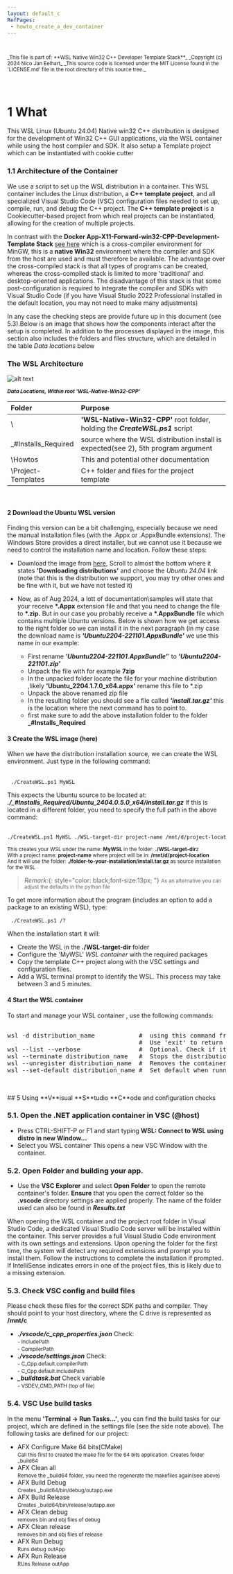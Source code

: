 ```yaml
---
layout: default_c
RefPages:
 - howto_create_a_dev_container   
--- 
```



<small>
<br><br>
_This file is part of: **WSL Native Win32 C++ Developer Template Stack**_
_Copyright (c) 2024 Nico Jan Eelhart_
_This source code is licensed under the MIT License found in the  'LICENSE.md' file in the root directory of this source tree._
</small>
<br><br><br>


# 1 What
This WSL Linux (Ubuntu 24.04) Native win32 C++ distribution is designed for the development of Win32 C++ GUI applications, via the WSL container while using the host compiler and SDK.
It also setup a Template project which can be instantiated with cookie cutter


### 1.1 Architecture of the Container
We use a script to set up the WSL distribution in a container. This WSL container includes the Linux distribution, a **C++ template project**, and all specialized Visual Studio Code (VSC) configuration files needed to set up, compile, run, and debug the C++ project. The **C++ template project** is a Cookiecutter-based project from which real projects can be instantiated, allowing for the creation of multiple projects.

In contrast with the **Docker App-X11-Forward-win32-CPP-Development-Template Stack** [see here](https://nicojane.github.io/APP-X11-Forward-win32-CPP-Development-Template-Stack/index.html) which is a cross-compiler environment for MinGW, this is a **native Win32** environment where the compiler and SDK from the host are used and must therefore be available. The advantage over the cross-compiled stack is that all types of programs can be created, whereas the cross-compiled stack is limited to more 'traditional' and desktop-oriented applications. The disadvantage of this stack is that some post-configuration is required to integrate the compiler and SDKs with Visual Studio Code (if you have Visual Studio 2022 Professional installed in the default location, you may not need to make many adjustments) 

In any case the checking steps are provide future up in this document (see 5.3).Below is an image that shows how the components interact after the setup is completed. In addition to the processes displayed in the image, this section also includes the folders and files structure, which are detailed in the table *Data locations* below

### The WSL Architecture
![alt text](Context_wsl.png)

 <sub>***Data Locations, Within root 'WSL-Native-Win32-CPP\'***</sub>

| **Folder**                                                     | **Purpose**                                                             |
|:--------------------------------                               |:------------------------------------------------------------------------|
| \ 					                             			                 | **'WSL-Native-Win32-CPP'** root folder, holding the ***CreateWSL.ps1*** script  | 
| \_#Installs_Required 					                                 | source where the WSL distribution install is expected(see 2), 5th program argument       |
| \Howtos                                                        | This and potential other documentation      |
| \Project-Templates  					                                 | C++ folder and files for the project template                                      |


<br>

#### 2  Download the Ubuntu WSL version
Finding this version can be a bit challenging, especially because we need the manual installation files (with the .Appx or .AppxBundle extensions). The Windows Store provides a direct installer, but we cannot use it because we need to control the installation name and location. Follow these steps:
- Download the image from [here](https://learn.microsoft.com/en-us/windows/wsl/install-manual), Scroll to almost the bottom where it states **'Downloading distributions'** and choose the *Ubuntu 24.04* link (note that this is the distribution  we support, you may try other ones and be fine with it, but we have not tested it)
- Now, as of Aug 2024, a lott of documentation\samples will state that your receive **\*.Appx** extension file and that you need to change the file to **\*.zip.**  But in our case you probably receive a **\*.AppxBundle** file which contains multiple Ubuntu versions. Below is shown how we get access to the right folder so we can install it in the next paragraph (in my case the download name is ***'Ubuntu2204-221101.AppxBundle'*** we use this name in our example:

  - First rename ***'Ubuntu2204-221101.AppxBundle'***' to ***'Ubuntu2204-221101.zip'***
  - Unpack the file with for example **7zip**
  - In the unpacked folder locate the file for your machine distribution ,likely **'Ubuntu_2204.1.7.0_x64.appx'** rename this file to *.zip
  - Unpack the above renamed zip file
  - In the resulting folder you should see a file called ***'install.tar.gz'*** this is the location where the next command has to point to.
  - first make sure to add the above installation folder to the folder **_#Installs_Required**

#### 3 Create the  WSL image (here)
When we have the distribution installation source, we can create the WSL environment. Just type in the following command:<br><br> 

<pre class="nje-cmd-one-line"> <small>./CreateWSL.ps1 MyWSL </small> </pre>
This expects the Ubuntu source to be located at: ***./_#Installs_Required/Ubuntu_2404.0.5.0_x64/install.tar.gz*** If this is located in a different folder, you need to specify the full path in the above command: <br><br>
<pre class="nje-cmd-one-line"><small>./CreateWSL.ps1 MyWSL ./WSL-target-dir project-name /mnt/d/project-location ./folder-to-your-installation/install.tar.g</small></pre>

<span class="nje-ident"></span><small>This creates your WSL under the name: **MyWSL** in the folder: **./WSL-target-dir**z</small> <br>
<span class="nje-ident"></span><small>With a project name: **project-name** where project will be in: **/mnt/d/project-location**</small> <br>
<span class="nje-ident"></span><small>And it will use the folder: **./folder-to-your-installation/install.tar.gz** as source installation for the WSL</small> <br> 

> *Remark:*{: style="color: black;font-size:13px; "}
> <small>As an alternative you can adjust the defaults in the python file <br></small>


To get more information about the program (includes an option to add a package to an existing WSL), type:
<pre class="nje-cmd-one-line"> <small>./CreateWSL.ps1 /? </small> </pre> 

When the installation start it will:
- Create the WSL in the **./WSL-target-dir** folder
- Configure the 'MyWSL' *WSL container* with the required packages
- Copy the template C++ project along with the VSC settings and configuration files.
- Add a WSL terminal prompt to identify the WSL.
This process may take between 3 and 5 minutes.

#### 4 Start the WSL container
To start and manage your WSL container , use the following commands:
<pre class="nje-cmd-multi-line">

wsl -d distribution_name            #  using this command from your prompt will start the container
                                    #  Use 'exit' to return to Windows. while it remains started
wsl --list --verbose                #  Optional. Check if it is running (in other Windows CMD)
wsl --terminate distribution_name   #  Stops the distribution
wsl --unregister distribution_name  #  Removes the container, careful!
wsl --set-default distribution_name #  Set default when running command; wsl

</pre>

<br>
## 5 Using **V**isual **S**tudio **C**ode  and configuration checks

### 5.1. Open the .NET application container in VSC (@host)
- Press CTRL-SHIFT-P or F1 and start typing  **WSL: Connect to WSL using distro in new Window...**
- Select you WSL container
This opens a new VSC Window with the container.

### 5.2. Open Folder and building your app.
- Use the **VSC Explorer** and select **Open Folder** to open the remote container's folder. **Ensure** that you open the correct folder so the **.vscode** directory settings are applied properly. The name of the folder used can also be found in ***Results.txt***

When opening the WSL container and the project root folder in Visual Studio Code, a dedicated Visual Studio Code server will be installed within the container. This server provides a full Visual Studio Code environment with its own settings and extensions. Upon opening the folder for the first time, the system will detect any required extensions and prompt you to install them. Follow the instructions to complete the installation if prompted. If IntelliSense indicates errors in one of the project files, this is likely due to a missing extension.
<br>

### 5.3. Check VSC config and build files
Please check these files for the correct SDK paths and compiler. They should point to your host directory, where the C drive is represented as **/mnt/c**
- ***./vscode/c_cpp_properties.json*** Check:
  <br><small>- IncludePath</small>
  <br><small>- CompilerPath</small>
- ***./vscode/settings.json*** Check:
  <br><small>- C_Cpp.default.compilerPath</small>
  <br><small>- C_Cpp.default.includePath</small>
- ***_buildtask.bat*** Check variable
  <br><small>- VSDEV_CMD_PATH (top of file)</small>



### 5.4. VSC Use build tasks
In the menu **'Terminal -> Run Tasks...'**, you can find the build tasks for our project, which are defined in the settings file (see the side note above). The following tasks are defined for our project:
- AFX Configure Make 64 bits(CMake)<br>
<small>Call this first to created the make file for the 64 bits application. Creates folder _build64</small> <br>  
- AFX Clean all <br>
<small>Remove the _build64 folder, you need the regenerate the makefiles again(see above)</small> <br>    
- AFX Build Debug <br>
<small>Creates _build64/bin/debug/outapp.exe</small> <br>    
- AFX Build Release <br>
<small>Creates _build64/bin/release/outapp.exe</small> <br>    
- AFX Clean debug<br>
<small>removes bin and obj files of debug</small> <br>    
- AFX Clean release<br>
<small>removes bin and obj files of release</small> <br>    
- AFX Run Debug<br>
<small>Runs debug outApp</small> <br>    
- AFX Run Release<br>
<small>RUns Release outApp</small> <br>  